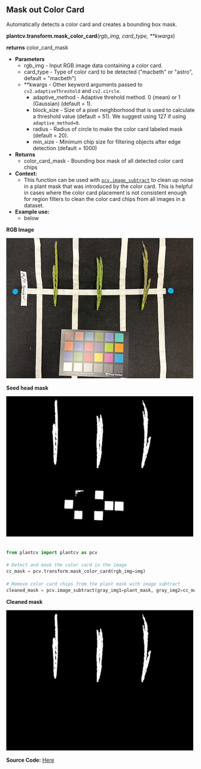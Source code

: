 ## Mask out Color Card

Automatically detects a color card and creates a bounding box mask. 

**plantcv.transform.mask_color_card**(*rgb_img, card_type, \*\*kwargs*)

**returns** color_card_mask

- **Parameters**
    - rgb_img          - Input RGB image data containing a color card.
    - card_type        - Type of color card to be detected ("macbeth" or "astro", default = "macbeth")
    - **kwargs         - Other keyword arguments passed to `cv2.adaptiveThreshold` and `cv2.circle`.
        - adaptive_method - Adaptive threhold method. 0 (mean) or 1 (Gaussian) (default = 1).
        - block_size      - Size of a pixel neighborhood that is used to calculate a threshold value (default = 51). We suggest using 127 if using `adaptive_method=0`.
        - radius         - Radius of circle to make the color card labeled mask (default = 20).
        - min_size       - Minimum chip size for filtering objects after edge detection (default = 1000)
- **Returns**
    - color_card_mask  - Bounding box mask of all detected color card chips 
- **Context:**
    - This function can be used with [`pcv.image_subtract`](image_subtract.md) to clean up noise in a plant mask that was introduced by the color card. This is helpful in cases where the color card placement is not consistent enough for region filters to clean the color card chips from all images in a dataset.
- **Example use:**
    - below 

**RGB Image**

![Screenshot](img/documentation_images/transform_mask_color_card/seedhead-rgb.jpg)

**Seed head mask**

![Screenshot](img/documentation_images/transform_mask_color_card/seedhead-with-cc.png)

```python

from plantcv import plantcv as pcv

# Detect and mask the color card in the image
cc_mask = pcv.transform.mask_color_card(rgb_img=img)

# Remove color card chips from the plant mask with image subtract
cleaned_mask = pcv.image_subtract(gray_img1=plant_mask, gray_img2=cc_mask)

```

**Cleaned mask**

![Screenshot](img/documentation_images/transform_mask_color_card/seedhead-cleaned.png)

**Source Code:** [Here](https://github.com/danforthcenter/plantcv/blob/main/plantcv/plantcv/transform/detect_color_card.py)
